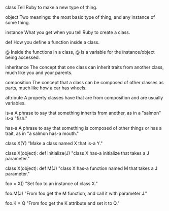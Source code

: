 class
Tell Ruby to make a new type of thing.

object
Two meanings: the most basic type of thing, and any instance of some thing.
																					 
instance
What you get when you tell Ruby to create a class.
											
def
How you define a function inside a class.
								   
@
Inside the functions in a class, @ is a variable for the instance/object being accessed.
																							   
inheritance
The concept that one class can inherit traits from another class, much like you and your parents.

composition
The concept that a class can be composed of other classes as parts, much like how a car has wheels.
																											
attribute
A property classes have that are from composition and are usually variables.
																				  
is-a
A phrase to say that something inherits from another, as in a "salmon" is-a "fish."
				   
has-a
A phrase to say that something is composed of other things or has a trait, as in "a salmon has-a mouth."

class X(Y)
"Make a class named X that is-a Y."

class X(object): def initialize(J)
"class X has-a initialize that takes a J parameter."

class X(object): def M(J)
"class X has-a function named M that takes a J parameter."

foo = X()
"Set foo to an instance of class X."

foo.M(J)
"From foo get the M function, and call it with parameter J."

foo.K = Q
"From foo get the K attribute and set it to Q."				   
